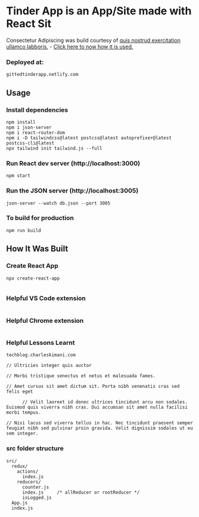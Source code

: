 # Tinder App is an App/Site made with React Sit 
Consectetur Adipiscing was build courtesy of [quis nostrud exercitation ullamco labboris.](http://charleskimani.com) - [Click here to now how it is used.](http://charleskimani.com)

### Deployed at:

```
gittedtinderapp.netlify.com
```

## Usage

### Install dependencies

```
npm install
npm i json-server
npm i react-router-dom
npm i -D tailwindcss@latest postcss@latest autoprefixer@latest postcss-cli@latest
npx tailwind init tailwind.js --full
```

### Run React dev server (http://localhost:3000)

```
npm start
```

### Run the JSON server (http://localhost:3005)

```
json-server --watch db.json --port 3005
```

### To build for production

```
npm run build
```

## How It Was Built

### Create React App

```
npx create-react-app 
```

```

```


### Helpful VS Code extension

```

```

### Helpful Chrome extension

```

```

### Helpful Lessons Learnt

```
techblog.charleskimani.com

// Ultricies integer quis auctor

// Morbi tristique senectus et netus et malesuada fames.

// Amet cursus sit amet dictum sit. Porta nibh venenatis cras sed felis eget

      // Velit laoreet id donec ultrices tincidunt arcu non sodales. Euismod quis viverra nibh cras. Dui accumsan sit amet nulla facilisi morbi tempus.

// Nisi lacus sed viverra tellus in hac. Nec tincidunt praesent semper feugiat nibh sed pulvinar proin gravida. Velit dignissim sodales ut eu sem integer.
```

### src folder structure
```
src/
  redux/
    actions/
      index.js
    reducers/
      counter.js
      index.js     /* allReducer or rootReducer */
      isLogged.js  
  App.js
  index.js
```